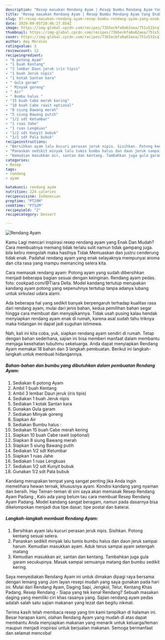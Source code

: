 ```yaml
---
description: "Resep masakan Rendang Ayam | Resep Bumbu Rendang Ayam Yang Enak Banget"
title: "Resep masakan Rendang Ayam | Resep Bumbu Rendang Ayam Yang Enak Banget"
slug: 97-resep-masakan-rendang-ayam-resep-bumbu-rendang-ayam-yang-enak-banget
date: 2020-09-05T20:46:27.854Z
image: https://img-global.cpcdn.com/recipes/73b5ecbfa0a62aea/751x532cq70/rendang-ayam-foto-resep-utama.jpg
thumbnail: https://img-global.cpcdn.com/recipes/73b5ecbfa0a62aea/751x532cq70/rendang-ayam-foto-resep-utama.jpg
cover: https://img-global.cpcdn.com/recipes/73b5ecbfa0a62aea/751x532cq70/rendang-ayam-foto-resep-utama.jpg
author: Amy Morales
ratingvalue: 3
reviewcount: 12
recipeingredient:
- "6 potong Ayam"
- "1 buah Kentang"
- "3 lembar Daun jeruk iris tipis"
- "1 buah Jeruk nipis"
- "1 kotak Santan kara"
- " Gula garam"
- " Minyak goreng"
- " Air"
- " Bumbu halus "
- "15 buah Cabe merah kering"
- "10 buah Cabe rawit optional"
- "8 siung Bawang merah"
- "5 siung Bawang putih"
- "1/2 sdt Ketumbar"
- "1 ruas Jahe"
- "1 ruas Lengkuas"
- "1/2 sdt Kunyit bubuk"
- "1/2 sdt Pala bubuk"
recipeinstructions:
- "Bersihkan ayam lalu kucuri perasan jeruk nipis. Sisihkan. Potong kentang sesuai selera."
- "Panaskan sedikit minyak lalu tumis bumbu halus dan daun jeruk sampai harum. Kemudian masukkan ayam. Aduk terus sampai ayam setengah matang"
- "Kemudian masukkan air, santan dan kentang. Tambahkan juga gula garam secukupnya. Masak sampai semuanya matang dan bumbu sedikit kering."
categories:
- Resep
tags:
- rendang
- ayam

katakunci: rendang ayam 
nutrition: 224 calories
recipecuisine: Indonesian
preptime: "PT29M"
cooktime: "PT52M"
recipeyield: "2"
recipecategory: Dessert

---
```



![Rendang Ayam](https://img-global.cpcdn.com/recipes/73b5ecbfa0a62aea/751x532cq70/rendang-ayam-foto-resep-utama.jpg)

Kamu Lagi mencari inspirasi resep rendang ayam yang Enak Dan Mudah? Cara membuatnya memang tidak terlalu sulit namun tidak gampang juga. bila keliru mengolah maka hasilnya Tidak Memuaskan dan justru cenderung tidak enak. Padahal rendang ayam yang enak selayaknya mempunyai aroma dan cita rasa yang mampu memancing selera kita.

Cara memasak rendang ayam: Potong ayam yang sudah dibersihkan menjadi beberapa bagian sesuai dengan keinginan. Rendang ayam pedas. foto: cookpad.com/@Tiara Della. Model kandang tertutup merupakan kandang ayam potong yang sepenuhnya tertutup tanpa adanya lubang untuk sirkulasi udara alami.

Ada beberapa hal yang sedikit banyak berpengaruh terhadap kualitas rasa dari rendang ayam, mulai dari jenis bahan, kedua pemilihan bahan segar hingga cara membuat dan menyajikannya. Tidak usah pusing kalau hendak menyiapkan rendang ayam enak di rumah, karena asal sudah tahu triknya maka hidangan ini dapat jadi suguhan istimewa.


Nah, kali ini kita coba, yuk, siapkan rendang ayam sendiri di rumah. Tetap dengan bahan sederhana, sajian ini bisa memberi manfaat dalam membantu menjaga kesehatan tubuhmu sekeluarga. Anda dapat menyiapkan Rendang Ayam memakai 18 bahan dan 3 langkah pembuatan. Berikut ini langkah-langkah untuk membuat hidangannya.

<!--inarticleads1-->

##### Bahan-bahan dan bumbu yang dibutuhkan dalam pembuatan Rendang Ayam:

1. Sediakan 6 potong Ayam
1. Ambil 1 buah Kentang
1. Ambil 3 lembar Daun jeruk (iris tipis)
1. Sediakan 1 buah Jeruk nipis
1. Sediakan 1 kotak Santan kara
1. Gunakan  Gula garam
1. Sediakan  Minyak goreng
1. Siapkan  Air
1. Sediakan  Bumbu halus :
1. Sediakan 15 buah Cabe merah kering
1. Siapkan 10 buah Cabe rawit (optional)
1. Siapkan 8 siung Bawang merah
1. Siapkan 5 siung Bawang putih
1. Sediakan 1/2 sdt Ketumbar
1. Siapkan 1 ruas Jahe
1. Sediakan 1 ruas Lengkuas
1. Sediakan 1/2 sdt Kunyit bubuk
1. Gunakan 1/2 sdt Pala bubuk


Kandang merupakan tempat yang sangat penting jika Anda ingin memelihara hewan ternak, khususnya ayam. Kondisi kandang yang nyaman dan bersih. Hay Teman-teman di sini saya akan memasak Resep Rendang Ayam Padang , Kalo ada yang belum tau cara membuat Resep Rendang Ayam Padang. Model kandang sangat beragam, namun pada dasarnya bisa dikelompokan menjadi dua tipe dasar; tipe postal dan baterai. 

<!--inarticleads2-->

##### Langkah-langkah membuat Rendang Ayam:

1. Bersihkan ayam lalu kucuri perasan jeruk nipis. Sisihkan. Potong kentang sesuai selera.
1. Panaskan sedikit minyak lalu tumis bumbu halus dan daun jeruk sampai harum. Kemudian masukkan ayam. Aduk terus sampai ayam setengah matang
1. Kemudian masukkan air, santan dan kentang. Tambahkan juga gula garam secukupnya. Masak sampai semuanya matang dan bumbu sedikit kering.


Saya menyediakan Rendang Ayam ini untuk dimakan dipagi raya bersama dengan lemang yang Jom layan resepi mudah yang saya gunakan pada hari ini. Mulai dari Rendang Ayam, Daging Sapi, Jengkol, Telur, Kentang Khas Padang. Resep Rendang - Siapa yang tek kenal Rendang? Sebuah masakan daging yang memiliki ciri khas rasanya yang. Sajian rendang ayam pedas adalah salah satu sajian makanan yang lezat dan begitu nikmat. 

Terima kasih telah membaca resep yang tim kami tampilkan di halaman ini. Besar harapan kami, olahan Rendang Ayam yang mudah di atas dapat membantu Anda menyiapkan makanan yang menarik untuk keluarga/teman maupun menjadi inspirasi untuk berjualan makanan. Semoga bermanfaat dan selamat mencoba!
